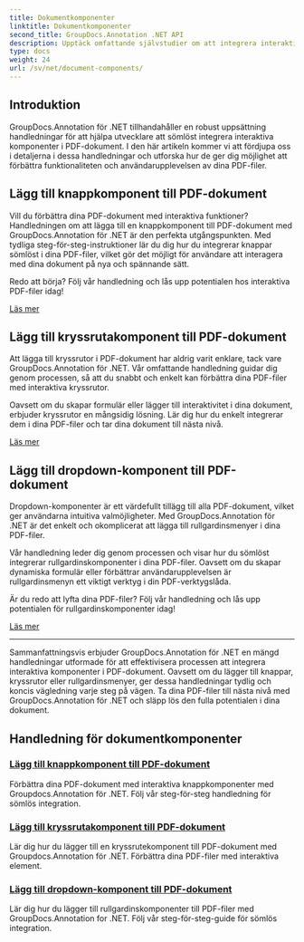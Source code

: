 ```yaml
---
title: Dokumentkomponenter
linktitle: Dokumentkomponenter
second_title: GroupDocs.Annotation .NET API
description: Upptäck omfattande självstudier om att integrera interaktiva komponenter som knappar, kryssrutor och rullgardinsmenyer i PDF-dokument med GroupDocs.Annotation .NET.
type: docs
weight: 24
url: /sv/net/document-components/
---
```

## Introduktion

GroupDocs.Annotation för .NET tillhandahåller en robust uppsättning handledningar för att hjälpa utvecklare att sömlöst integrera interaktiva komponenter i PDF-dokument. I den här artikeln kommer vi att fördjupa oss i detaljerna i dessa handledningar och utforska hur de ger dig möjlighet att förbättra funktionaliteten och användarupplevelsen av dina PDF-filer.

## Lägg till knappkomponent till PDF-dokument

Vill du förbättra dina PDF-dokument med interaktiva funktioner? Handledningen om att lägga till en knappkomponent till PDF-dokument med GroupDocs.Annotation för .NET är den perfekta utgångspunkten. Med tydliga steg-för-steg-instruktioner lär du dig hur du integrerar knappar sömlöst i dina PDF-filer, vilket gör det möjligt för användare att interagera med dina dokument på nya och spännande sätt.

Redo att börja? Följ vår handledning och lås upp potentialen hos interaktiva PDF-filer idag!

[Läs mer](./add-button-component-to-pdf/)

## Lägg till kryssrutakomponent till PDF-dokument

Att lägga till kryssrutor i PDF-dokument har aldrig varit enklare, tack vare GroupDocs.Annotation för .NET. Vår omfattande handledning guidar dig genom processen, så att du snabbt och enkelt kan förbättra dina PDF-filer med interaktiva kryssrutor.

Oavsett om du skapar formulär eller lägger till interaktivitet i dina dokument, erbjuder kryssrutor en mångsidig lösning. Lär dig hur du enkelt integrerar dem i dina PDF-filer och tar dina dokument till nästa nivå.

[Läs mer](./add-checkbox-component-to-pdf/)

## Lägg till dropdown-komponent till PDF-dokument

Dropdown-komponenter är ett värdefullt tillägg till alla PDF-dokument, vilket ger användarna intuitiva valmöjligheter. Med GroupDocs.Annotation för .NET är det enkelt och okomplicerat att lägga till rullgardinsmenyer i dina PDF-filer.

Vår handledning leder dig genom processen och visar hur du sömlöst integrerar rullgardinskomponenter i dina PDF-filer. Oavsett om du skapar dynamiska formulär eller förbättrar användarupplevelsen är rullgardinsmenyn ett viktigt verktyg i din PDF-verktygslåda.

Är du redo att lyfta dina PDF-filer? Följ vår handledning och lås upp potentialen för rullgardinskomponenter idag!

[Läs mer](./add-dropdown-component-to-pdf/)

---

Sammanfattningsvis erbjuder GroupDocs.Annotation för .NET en mängd handledningar utformade för att effektivisera processen att integrera interaktiva komponenter i PDF-dokument. Oavsett om du lägger till knappar, kryssrutor eller rullgardinsmenyer, ger dessa handledningar tydlig och koncis vägledning varje steg på vägen. Ta dina PDF-filer till nästa nivå med GroupDocs.Annotation för .NET och släpp lös den fulla potentialen i dina dokument.
## Handledning för dokumentkomponenter
### [Lägg till knappkomponent till PDF-dokument](./add-button-component-to-pdf/)
Förbättra dina PDF-dokument med interaktiva knappkomponenter med Groupdocs.Annotation för .NET. Följ vår steg-för-steg handledning för sömlös integration.
### [Lägg till kryssrutakomponent till PDF-dokument](./add-checkbox-component-to-pdf/)
Lär dig hur du lägger till en kryssrutekomponent till PDF-dokument med Groupdocs.Annotation för .NET. Förbättra dina PDF-filer med interaktiva element.
### [Lägg till dropdown-komponent till PDF-dokument](./add-dropdown-component-to-pdf/)
Lär dig hur du lägger till rullgardinskomponenter till PDF-filer med GroupDocs.Annotation for .NET. Följ vår steg-för-steg-guide för sömlös integration.
